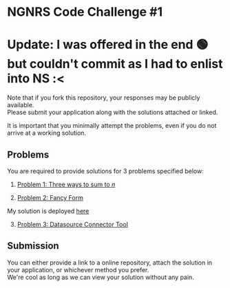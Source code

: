 # NGNRS Code Challenge #1 #

# Update: I was offered in the end 🟢 but couldn't commit as I had to enlist into NS :<

Note that if you fork this repository, your responses may be publicly available.  
Please submit your application along with the solutions attached or linked.   

It is important that you minimally attempt the problems, even if you do not arrive at a working solution.

## Problems ##
You are required to provide solutions for 3 problems specified below:
1. [Problem 1: Three ways to sum to _n_](./src/three_ways_to_sum_to_n/problem.md)

2. [Problem 2: Fancy Form](./src/fancy_form/problem.md)

My solution is deployed [here](https://js-code-challenge.vercel.app/)

3. [Problem 3: Datasource Connector Tool](./src/datasource_connector_tool/problem.md)

## Submission ##
You can either provide a link to a online repository, attach the solution in your application, or whichever method you prefer.   
We're cool as long as we can view your solution without any pain.
